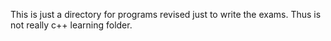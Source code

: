 This is just a directory for programs revised just to write the exams.
Thus is not really c++ learning folder. 

